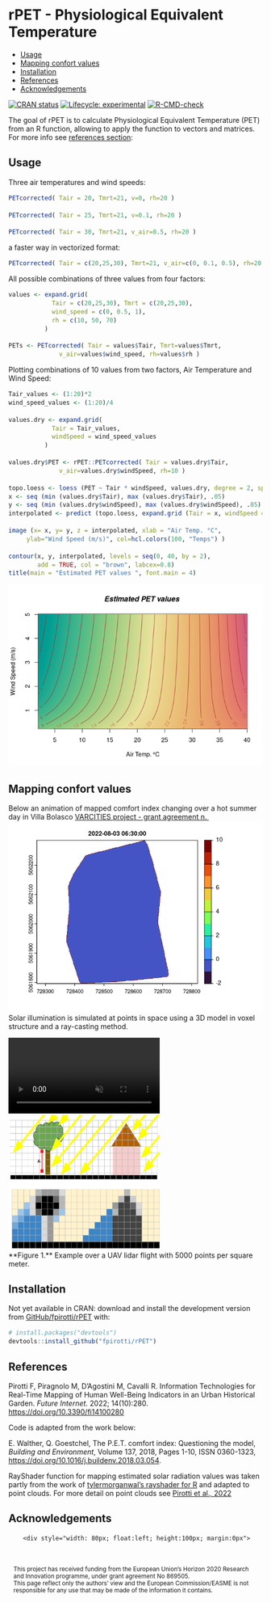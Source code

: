 rPET - Physiological Equivalent Temperature
================

- <a href="#usage" id="toc-usage">Usage</a>
- <a href="#mapping-confort-values"
  id="toc-mapping-confort-values">Mapping confort values</a>
- <a href="#installation" id="toc-installation">Installation</a>
- <a href="#references" id="toc-references">References</a>
- <a href="#acknowledgements"
  id="toc-acknowledgements">Acknowledgements</a>

<!-- README.md is generated from README.Rmd. Please edit that file -->
<!-- badges: start -->

[![CRAN
status](https://www.r-pkg.org/badges/version/rPET)](https://CRAN.R-project.org/package=rPET)
[![Lifecycle:
experimental](https://img.shields.io/badge/lifecycle-experimental-orange.svg)](https://lifecycle.r-lib.org/articles/stages.html#experimental)
[![R-CMD-check](https://github.com/fpirotti/rPET/workflows/R-CMD-check/badge.svg)](https://github.com/fpirotti/rPET/actions)

<!-- badges: end -->

The goal of rPET is to calculate Physiological Equivalent Temperature
(PET) from an R function, allowing to apply the function to vectors and
matrices. For more info see [references section](References):

## Usage

Three air temperatures and wind speeds:

``` r
PETcorrected( Tair = 20, Tmrt=21, v=0, rh=20 )

PETcorrected( Tair = 25, Tmrt=21, v=0.1, rh=20 )

PETcorrected( Tair = 30, Tmrt=21, v_air=0.5, rh=20 )
```

a faster way in vectorized format:

``` r
PETcorrected( Tair = c(20,25,30), Tmrt=21, v_air=c(0, 0.1, 0.5), rh=20 )
```

All possible combinations of three values from four factors:

``` r
values <- expand.grid(
            Tair = c(20,25,30), Tmrt = c(20,25,30),
            wind_speed = c(0, 0.5, 1),
            rh = c(10, 50, 70)
          )

PETs <- PETcorrected( Tair = values$Tair, Tmrt=values$Tmrt, 
              v_air=values$wind_speed, rh=values$rh )
```

Plotting combinations of 10 values from two factors, Air Temperature and
Wind Speed:

``` r
Tair_values <- (1:20)*2
wind_speed_values <- (1:20)/4

values.dry <- expand.grid(
            Tair = Tair_values,  
            windSpeed = wind_speed_values
          )

values.dry$PET <- rPET::PETcorrected( Tair = values.dry$Tair,  
              v_air=values.dry$windSpeed, rh=10 )
 
topo.loess <- loess (PET ~ Tair * windSpeed, values.dry, degree = 2, span = 0.2)
x <- seq (min (values.dry$Tair), max (values.dry$Tair), .05)
y <- seq (min (values.dry$windSpeed), max (values.dry$windSpeed), .05)
interpolated <- predict (topo.loess, expand.grid (Tair = x, windSpeed = y))

image (x= x, y= y, z = interpolated, xlab = "Air Temp. °C", 
     ylab="Wind Speed (m/s)", col=hcl.colors(100, "Temps") )

contour(x, y, interpolated, levels = seq(0, 40, by = 2),
        add = TRUE, col = "brown", labcex=0.8)
title(main = "Estimated PET values ", font.main = 4)
```

![](README_files/figure-gfm/unnamed-chunk-4-1.png)<!-- -->

## Mapping confort values

<label>Below an animation of mapped comfort index changing over a hot
summer day in Villa Bolasco
<a href="https://www.varcities.eu/" target="_blank">VARCITIES project -
grant agreement n. </a></label>
<img src="man/figures/gif_filePMV.gif" /> Solar illumination is
simulated at points in space using a 3D model in voxel structure and a
ray-casting method.

<video src="https://user-images.githubusercontent.com/1391292/181439231-4d9c09ff-c552-499a-8d95-6ea988079e55.mp4" data-canonical-src="https://user-images.githubusercontent.com/1391292/181439231-4d9c09ff-c552-499a-8d95-6ea988079e55.mp4?width=354&amp;height=488" controls="controls" muted="muted" autoplay style="max-height:640px;">
</video>

<img src="man/figures/readme1.png" style="width:300px; max-width: 400px !important;"/>
<br>**Figure 1.** Example over a UAV lidar flight with 5000 points per
square meter.

## Installation

<!-- **NOT YET AVAILABLE ON CRAN** You can install the released version of
rPET from [CRAN](https://CRAN.R-project.org) with:

``` r
install.packages("rPET")
```
 -->

Not yet available in CRAN: download and install the development version
from [GitHub/fpirotti/rPET](https://github.com/fpirotti/rPET) with:

``` r
# install.packages("devtools")
devtools::install_github("fpirotti/rPET")
```

## References

Pirotti F, Piragnolo M, D’Agostini M, Cavalli R. Information
Technologies for Real-Time Mapping of Human Well-Being Indicators in an
Urban Historical Garden. *Future Internet*. 2022; 14(10):280.
<https://doi.org/10.3390/fi14100280>

Code is adapted from the work below:

E. Walther, Q. Goestchel, The P.E.T. comfort index: Questioning the
model, *Building and Environment*, Volume 137, 2018, Pages 1-10, ISSN
0360-1323, <https://doi.org/10.1016/j.buildenv.2018.03.054>.

RayShader function for mapping estimated solar radiation values was
taken partly from the work of
<a href="https://github.com/tylermorganwall/rayshader"
target="_blank">tylermorganwal’s rayshader for R</a> and adapted to
point clouds. For more detail on point clouds see [Pirotti et al.,
2022](https://doi.org/10.3390/fi14100280)

## Acknowledgements

<div>

        <div style="width: 80px; float:left; height:100px; margin:0px">

<img src="https://www.varcities.eu/wp-content/uploads/2020/11/eu-flag.jpg" width="80" alt="" style="margin-top:5px !important;">

</div>

<div
style="width: *; float:left; height:100px; font-size:smaller; margin:5px; padding-left: 5px;">

This project has received funding from the European Union’s Horizon 2020
Research and Innovation programme, under grant agreement No 869505.
<br>This page reflect only the authors’ view and the European
Commission/EASME is not responsible for any use that may be made of the
information it contains.

</div>

    </div>
